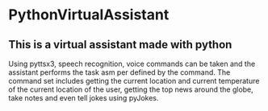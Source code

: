 # PythonVirtualAssistant

<h2> This is a virtual assistant made with python </h2>
<p> Using pyttsx3, speech recognition, voice commands can be taken and the assistant performs the task asm per defined by the command. The command set includes getting the current location and current temperature of the current location of the user, getting the top news around the globe, take notes and even tell jokes using pyJokes.</p>
